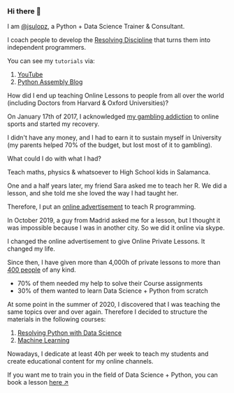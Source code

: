 ### Hi there 👋

I am [@jsulopz](https://twitter.com/jsulopz), a Python + Data Science Trainer & Consultant.

I coach people to develop the [Resolving Discipline](https://github.com/jsulopz/00-python-resolver-discipline) that turns them into independent programmers.

You can see my `tutorials` via:

1. [YouTube](https://youtube.com/c/pythonresolver/)
2. [Python Assembly Blog](https://blog.pythonassembly.com/)

How did I end up teaching Online Lessons to people from all over the world (including Doctors from Harvard & Oxford Universities)?

On January 17th of 2017, I acknowledged [my gambling addiction](https://medium.com/@jesusloplar/buenas-tardes-me-llamo-jes%C3%BAs-l%C3%B3pez-enfermo-lud%C3%B3pata-en-rehabilitaci%C3%B3n-7566c17ee56) to online sports and started my recovery.

I didn't have any money, and I had to earn it to sustain myself in University (my parents helped 70% of the budget, but lost most of it to gambling).

What could I do with what I had?

Teach maths, physics & whatsoever to High School kids in Salamanca.

One and a half years later, my friend Sara asked me to teach her R. We did a lesson, and she told me she loved the way I had taught her.

Therefore, I put an [online advertisement](https://www.tusclasesparticulares.com/profesores/jesus-lopez1407633/opiniones) to teach R programming.

In October 2019, a guy from Madrid asked me for a lesson, but I thought it was impossible because I was in another city. So we did it online via skype.

I changed the online advertisement to give Online Private Lessons. It changed my life.

Since then, I have given more than 4,000h of private lessons to more than [400 people](https://github.com/jsulopz/01-resolving-python-data-science/network/members) of any kind.

- 70% of them needed my help to solve their Course assignments
- 30% of them wanted to learn Data Science + Python from scratch

At some point in the summer of 2020, I discovered that I was teaching the same topics over and over again. Therefore I decided to structure the materials in the following courses:

1. [Resolving Python with Data Science](https://github.com/jsulopz/01-resolving-python-data-science)
2. [Machine Learning](https://github.com/jsulopz/02-machine-learning)

Nowadays, I dedicate at least 40h per week to teach my students and create educational content for my online channels.

If you want me to train you in the field of Data Science + Python, you can book a lesson [here ↗](https://resolvingpython.as.me/)
